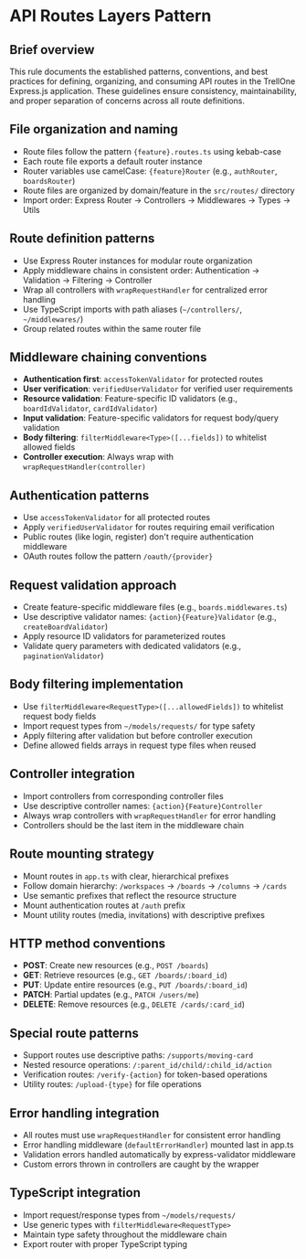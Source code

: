 # API Routes Layers Pattern

## Brief overview

This rule documents the established patterns, conventions, and best practices for defining, organizing, and consuming API routes in the TrellOne Express.js application. These guidelines ensure consistency, maintainability, and proper separation of concerns across all route definitions.

## File organization and naming

- Route files follow the pattern `{feature}.routes.ts` using kebab-case
- Each route file exports a default router instance
- Router variables use camelCase: `{feature}Router` (e.g., `authRouter`, `boardsRouter`)
- Route files are organized by domain/feature in the `src/routes/` directory
- Import order: Express Router → Controllers → Middlewares → Types → Utils

## Route definition patterns

- Use Express Router instances for modular route organization
- Apply middleware chains in consistent order: Authentication → Validation → Filtering → Controller
- Wrap all controllers with `wrapRequestHandler` for centralized error handling
- Use TypeScript imports with path aliases (`~/controllers/`, `~/middlewares/`)
- Group related routes within the same router file

## Middleware chaining conventions

- **Authentication first**: `accessTokenValidator` for protected routes
- **User verification**: `verifiedUserValidator` for verified user requirements
- **Resource validation**: Feature-specific ID validators (e.g., `boardIdValidator`, `cardIdValidator`)
- **Input validation**: Feature-specific validators for request body/query validation
- **Body filtering**: `filterMiddleware<Type>([...fields])` to whitelist allowed fields
- **Controller execution**: Always wrap with `wrapRequestHandler(controller)`

## Authentication patterns

- Use `accessTokenValidator` for all protected routes
- Apply `verifiedUserValidator` for routes requiring email verification
- Public routes (like login, register) don't require authentication middleware
- OAuth routes follow the pattern `/oauth/{provider}`

## Request validation approach

- Create feature-specific middleware files (e.g., `boards.middlewares.ts`)
- Use descriptive validator names: `{action}{Feature}Validator` (e.g., `createBoardValidator`)
- Apply resource ID validators for parameterized routes
- Validate query parameters with dedicated validators (e.g., `paginationValidator`)

## Body filtering implementation

- Use `filterMiddleware<RequestType>([...allowedFields])` to whitelist request body fields
- Import request types from `~/models/requests/` for type safety
- Apply filtering after validation but before controller execution
- Define allowed fields arrays in request type files when reused

## Controller integration

- Import controllers from corresponding controller files
- Use descriptive controller names: `{action}{Feature}Controller`
- Always wrap controllers with `wrapRequestHandler` for error handling
- Controllers should be the last item in the middleware chain

## Route mounting strategy

- Mount routes in `app.ts` with clear, hierarchical prefixes
- Follow domain hierarchy: `/workspaces` → `/boards` → `/columns` → `/cards`
- Use semantic prefixes that reflect the resource structure
- Mount authentication routes at `/auth` prefix
- Mount utility routes (media, invitations) with descriptive prefixes

## HTTP method conventions

- **POST**: Create new resources (e.g., `POST /boards`)
- **GET**: Retrieve resources (e.g., `GET /boards/:board_id`)
- **PUT**: Update entire resources (e.g., `PUT /boards/:board_id`)
- **PATCH**: Partial updates (e.g., `PATCH /users/me`)
- **DELETE**: Remove resources (e.g., `DELETE /cards/:card_id`)

## Special route patterns

- Support routes use descriptive paths: `/supports/moving-card`
- Nested resource operations: `/:parent_id/child/:child_id/action`
- Verification routes: `/verify-{action}` for token-based operations
- Utility routes: `/upload-{type}` for file operations

## Error handling integration

- All routes must use `wrapRequestHandler` for consistent error handling
- Error handling middleware (`defaultErrorHandler`) mounted last in app.ts
- Validation errors handled automatically by express-validator middleware
- Custom errors thrown in controllers are caught by the wrapper

## TypeScript integration

- Import request/response types from `~/models/requests/`
- Use generic types with `filterMiddleware<RequestType>`
- Maintain type safety throughout the middleware chain
- Export router with proper TypeScript typing
